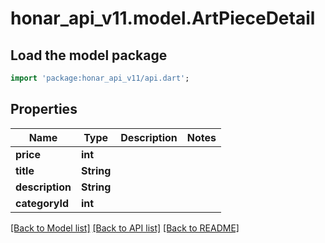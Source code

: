 # honar_api_v11.model.ArtPieceDetail

## Load the model package

```dart
import 'package:honar_api_v11/api.dart';
```

## Properties

Name | Type | Description | Notes
------------ | ------------- | ------------- | -------------
**price** | **int** |  |
**title** | **String** |  |
**description** | **String** |  |
**categoryId** | **int** |  |

[[Back to Model list]](../README.md#documentation-for-models) [[Back to API list]](../README.md#documentation-for-api-endpoints) [[Back to README]](../README.md)


